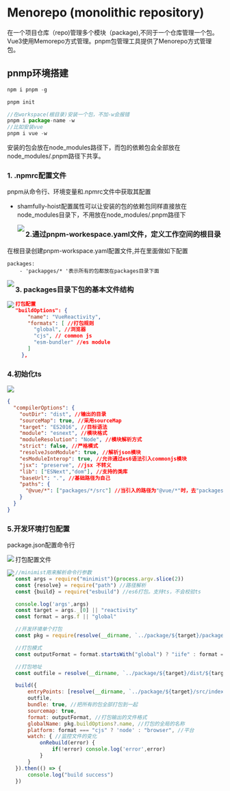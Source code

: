 # Menorepo (monolithic repository)

在一个项目仓库（repo)管理多个模块（package),不同于一个仓库管理一个包。Vue3使用Memorepo方式管理。pnpm包管理工具提供了Menorepo方式管理包。

## pnmp环境搭建
```javascript
npm i pnpm -g

pnpm init

//在workspace(根目录)安装一个包，不加-w会报错
pnpm i package-name -w
//比如安装vue
pnpm i vue -w
```

安装的包会放在node_modules路径下，而包的依赖包会全部放在node_modules/.pnpm路径下共享。

### 1.   .npmrc配置文件

pnpm从命令行、环境变量和.npmrc文件中获取其配置

* shamfully-hoist配置属性可以让安装的包的依赖包同样直接放在node_modules目录下，不用放在node_modules/.pnpm路径下

  <img src="E:\代码\前端\Code\vueSourceCode\note-image\.npmrc.png" align="left"  />



### 2.通过pnpm-workespace.yaml文件，定义工作空间的根目录

在根目录创建pnpm-workspace.yaml配置文件,并在里面做如下配置

```
packages: 
	- 'packapges/* '表示所有的包都放在packages目录下面
```

<img src="E:\代码\前端\Code\vueSourceCode\note-image\pnpm-workspace.yaml.png" style="zoom:100%;" align="left" />

### 3. packages目录下包的基本文件结构

<img src="E:\代码\前端\Code\vueSourceCode\note-image\目录.png" style="zoom:100%;" align="left" />

```json
打包配置 
"buildOptions": {
    "name": "VueReactivity",
    "formats": [ //打包规则
      "global", //浏览器
      "cjs", // common js
      "esm-bundler" //es module
    ]
  },
```



### 4.初始化ts

![](E:\代码\前端\Code\vueSourceCode\note-image\初始化ts.png)

```json
{
  "compilerOptions": {
    "outDir": "dist", //输出的目录
    "sourceMap": true, //采用sourceMap
    "target": "ES2016", //目标语法
    "module": "esnext", //模块格式
    "moduleResolution": "Node", //模块解析方式
    "strict": false, //严格模式
    "resolveJsonModule": true, //解析json模块
    "esModuleInterop": true, //允许通过es6语法引入commonjs模块
    "jsx": "preserve", //jsx 不转义
    "lib": ["ESNext","dom"], //支持的类库
    "baseUrl": ".", //基础路径为自己
    "paths": {
      "@vue/*": ["packages/*/src"] //当引入的路径为"@vue/*"时，去"packages路径下找文件"
    }
  }
}
```

 ### 5.开发环境打包配置

package.json配置命令行

<img src="E:\代码\前端\Code\vueSourceCode\note-image\打包.png" style="zoom:100%;" align="left" />

打包配置文件

<img src="E:\代码\前端\Code\vueSourceCode\note-image\打包配置文件.png" align="left" />

```javascript
//minimist用来解析命令行参数
const args = require("minimist")(process.argv.slice(2))
const {resolve} = require("path") //路径解析
const {build} = require("esbuild") //es6打包。支持ts，不会校验ts

console.log('args',args)
const target = args._[0] || "reactivity"
const format = args.f || "global"

//开发环境单个打包
const pkg = require(resolve(__dirname, `../package/${target}/package.json`))

//打包模式
const outputFormat = format.startsWith("global") ? "iife" : format === "cjs" ? "cjs" : "esm"

//打包地址
const outfile = resolve(__dirname, `../package/${target}/dist/${target}.${format}.js`)

build({
    entryPoints: [resolve(__dirname, `../package/${target}/src/index.ts`)],
    outfile,
    bundle: true, //把所有的包全部打包到一起
    sourcemap: true, 
    format: outputFormat, //打包输出的文件格式
    globalName: pkg.buildOptions?.name, //打包的全局的名称
    platform: format === "cjs" ? 'node' : "browser", //平台
    watch: { //监控文件的变化
        onRebuild(error) {
            if(!error) console.log('error',error)
        }
    }
}).then(() => {
    console.log("build success")
})
```


